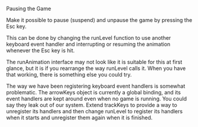 Pausing the Game

Make it possible to pause (suspend) and unpause the game by pressing the Esc
key.

This can be done by changing the runLevel function to use another keyboard event
handler and interrupting or resuming the animation whenever the Esc key is hit.

The runAnimation interface may not look like it is suitable for this at first
glance, but it is if you rearrange the way runLevel calls it. When you have that
working, there is something else you could try.

The way we have been registering keyboard event handlers is somewhat
problematic. The arrowKeys object is currently a global binding, and its event
handlers are kept around even when no game is running. You could say they leak
out of our system. Extend trackKeys to provide a way to unregister its handlers
and then change runLevel to register its handlers when it starts and unregister
them again when it is finished.
